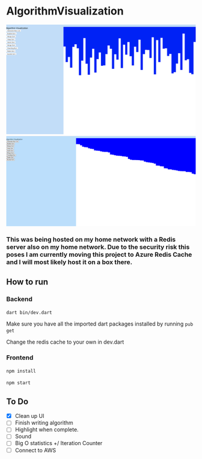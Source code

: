 # AlgorithmVisualization

![](resources/bg.png)
![](resources/algovis.png)
### This was being hosted on my home network with a Redis server also on my home network. Due to the security risk this poses I am currently moving this project to Azure Redis Cache and I will most likely host it on a box there.

## How to run
### Backend
`dart bin/dev.dart`

Make sure you have all the imported dart packages installed by running `pub get`

Change the redis cache to your own in dev.dart

### Frontend
`npm install`

`npm start`

## To Do
- [X] Clean up UI
- [ ] Finish writing algorithm
- [ ] Highlight when complete.
- [ ] Sound
- [ ] Big O statistics +/ Iteration Counter
- [ ] Connect to AWS
